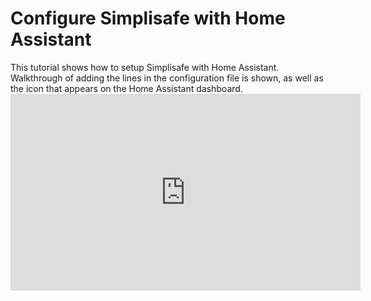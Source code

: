 # Configure Simplisafe with Home Assistant

<p>This tutorial shows how to setup Simplisafe with Home Assistant. 
Walkthrough of adding the lines in the configuration file is shown, as well 
as the icon that appears on the Home Assistant dashboard.
<iframe width="560" height="315" src="https://www.youtube.com/embed/tAUJMKM5m8s" frameborder="0" allow="autoplay; encrypted-media" allowfullscreen=""></iframe>
</p>

